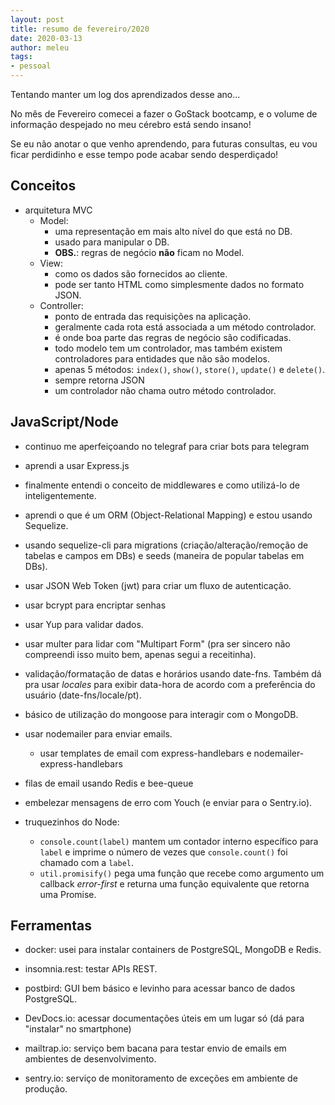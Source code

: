 ```yaml
---
layout: post
title: resumo de fevereiro/2020
date: 2020-03-13
author: meleu
tags:
- pessoal
---
```


Tentando manter um log dos aprendizados desse ano...

No mês de Fevereiro comecei a fazer o GoStack bootcamp, e o volume de informação despejado no meu cérebro está sendo insano!

Se eu não anotar o que venho aprendendo, para futuras consultas, eu vou ficar perdidinho e esse tempo pode acabar sendo desperdiçado!

## Conceitos

- arquitetura MVC
    - Model:
        - uma representação em mais alto nível do que está no DB.
        - usado para manipular o DB.
        - **OBS.**: regras de negócio **não** ficam no Model.
    - View:
        - como os dados são fornecidos ao cliente.
        - pode ser tanto HTML como simplesmente dados no formato JSON.
    - Controller:
        - ponto de entrada das requisições na aplicação.
        - geralmente cada rota está associada a um método controlador.
        - é onde boa parte das regras de negócio são codificadas.
        - todo modelo tem um controlador, mas também existem controladores para entidades que não são modelos.
        - apenas 5 métodos: `index()`, `show()`, `store()`, `update()` e `delete()`.
        - sempre retorna JSON
        - um controlador não chama outro método controlador.

## JavaScript/Node

- continuo me aperfeiçoando no telegraf para criar bots para telegram

- aprendi a usar Express.js 

- finalmente entendi o conceito de middlewares e como utilizá-lo de inteligentemente.

- aprendi o que é um ORM (Object-Relational Mapping) e estou usando Sequelize.

- usando sequelize-cli para migrations (criação/alteração/remoção de tabelas e campos em DBs) e seeds (maneira de popular tabelas em DBs).

- usar JSON Web Token (jwt) para criar um fluxo de autenticação.

- usar bcrypt para encriptar senhas

- usar Yup para validar dados.

- usar multer para lidar com "Multipart Form" (pra ser sincero não compreendi isso muito bem, apenas segui a receitinha).

- validação/formatação de datas e horários usando date-fns. Também dá pra usar _locales_ para exibir data-hora de acordo com a preferência do usuário (date-fns/locale/pt).

- básico de utilização do mongoose para interagir com o MongoDB.

- usar nodemailer para enviar emails.
    - usar templates de email com express-handlebars e nodemailer-express-handlebars

- filas de email usando Redis e bee-queue

- embelezar mensagens de erro com Youch (e enviar para o Sentry.io).

- truquezinhos do Node:
    - `console.count(label)` mantem um contador interno específico para `label` e imprime o número de vezes que `console.count()` foi chamado com a `label`.
    - `util.promisify()` pega uma função que recebe como argumento um callback _error-first_ e returna uma função equivalente que retorna uma Promise.


## Ferramentas

- docker: usei para instalar containers de PostgreSQL, MongoDB e Redis.

- insomnia.rest: testar APIs REST.

- postbird: GUI bem básico e levinho para acessar banco de dados PostgreSQL.

- DevDocs.io: acessar documentações úteis em um lugar só (dá para "instalar" no smartphone)

- mailtrap.io: serviço bem bacana para testar envio de emails em ambientes de desenvolvimento.

- sentry.io: serviço de monitoramento de exceções em ambiente de produção.


<!--stackedit_data:
eyJoaXN0b3J5IjpbLTE5NTY2NjYzNDAsMjEzMzczODIxOV19
-->